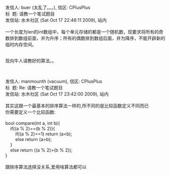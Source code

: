发信人: buer (太乱了。。。), 信区: CPlusPlus<br />标 &nbsp;题: 请教一个笔试题目<br />发信站: 水木社区 (Sat Oct 17 22:48:11 2009), 站内<br /><br />一个长度为len的int数组中，每个单元存储的都是一个随机数，现要求将所有的奇数排到数组前面，并为升序；所有的偶数排到数组后面，并为降序，不能开辟新的临时内存空间。<br /><br /><p>现向牛人请教好的算法。。</p><p>&nbsp;</p><p>发信人: manmounth (vacuum), 信区: CPlusPlus<br />标 &nbsp;题: Re: 请教一个笔试题目<br />发信站: 水木社区 (Sat Oct 17 23:42:00 2009), 站内<br /><br />其实这跟一个最基本的排序算法一样的,所不同的是比较函数定义不同而已<br />你需要定义一个比较函数:<br /><br />bool compare(int a, int b){<br />&nbsp;&nbsp; &nbsp;if((a % 2)==(b % 2)){<br />&nbsp;&nbsp; &nbsp; &nbsp; &nbsp;if((a % 2)==1) return (a&lt;b);<br />&nbsp;&nbsp; &nbsp; &nbsp; &nbsp;else return (a&gt;b); <br />&nbsp;&nbsp; &nbsp;}<br />&nbsp;&nbsp; &nbsp;else return ((a % 2)&gt;(b % 2));<br />}<br /><br />跟排序算法选择没关系,爱用啥算法都可以&nbsp;</p>